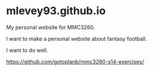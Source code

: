 mlevey93.github.io
==================

My personal website for MMC3260.

I want to make a personal website about fantasy football. 

I want to do well.

https://github.com/gotoplanb/mmc3260-s14-exercises/